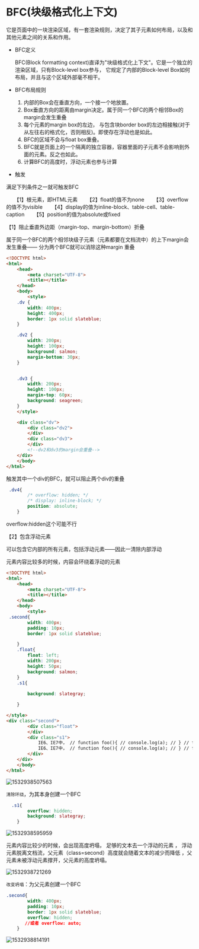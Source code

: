 # BFC(块级格式化上下文)

它是页面中的一块渲染区域，有一套渲染规则，决定了其子元素如何布局，以及和其他元素之间的关系和作用。 

- BFC定义

  BFC(Block formatting context)直译为"块级格式化上下文"。它是一个独立的渲染区域，只有Block-level box参与， 它规定了内部的Block-level Box如何布局，并且与这个区域外部毫不相干。 

- BFC布局规则

  1. 内部的Box会在垂直方向，一个接一个地放置。
  2. Box垂直方向的距离由margin决定。属于同一个BFC的两个相邻Box的margin会发生重叠
  3. 每个元素的margin box的左边， 与包含块border box的左边相接触(对于从左往右的格式化，否则相反)。即使存在浮动也是如此。
  4. BFC的区域不会与float box重叠。
  5. BFC就是页面上的一个隔离的独立容器，容器里面的子元素不会影响到外面的元素。反之也如此。
  6. 计算BFC的高度时，浮动元素也参与计算

- 触发

满足下列条件之一就可触发BFC

　　【1】根元素，即HTML元素 
　　【2】float的值不为none 
　　【3】overflow的值不为visible 
　　【4】display的值为inline-block、table-cell、table-caption 
　　【5】position的值为absolute或fixed

【1】阻止垂直外边距（margin-top、margin-bottom）折叠 

属于同一个BFC的两个相邻块级子元素（元素都要在文档流中）的上下margin会发生重叠—— 分为两个BFC就可以消除这种margin 重叠 

```html
<!DOCTYPE html>
<html>
	<head>
		<meta charset="UTF-8">
		<title></title>
	</head>
	<body>
		<style>
    .dv {
        width: 400px;
        height: 400px;
        border: 1px solid slateblue;
    }

    .dv2 {
        width: 200px;
        height: 100px;
        background: salmon;
        margin-bottom: 30px;
    }


    .dv3 {
        width: 200px;
        height: 100px;
        margin-top: 60px;
        background: seagreen;
    }
    </style>

    <div class="dv">
        <div class="dv2">
        </div>       
        <div class="dv3">             
        </div>
        <!--dv2和dv3的margin会重叠-->
  	</div>
	</body>
</html>

```

触发其中一个div的BFC，就可以阻止两个div的重叠

```css
 .dv4{
        /* overflow: hidden; */
        /* display: inline-block; */
        position: absolute;  
    }
```

overflow:hidden这个可能不行

【2】包含浮动元素  

可以包含它内部的所有元素，包括浮动元素——因此一清除内部浮动 

元素内容比较多的时候，内容会环绕着浮动的元素 

```html
<!DOCTYPE html>
<html>
	<head>
		<meta charset="UTF-8">
		<title></title>
	</head>
	<body>
		<style>
 .second{
        width: 400px;
        padding: 10px;
        border: 1px solid slateblue;

    }
    .float{
        float: left;
        width: 200px;
        height: 50px;
        background: salmon;
    }
    .s1{
		
        background: slategray;

    }

</style>  
<div class="second">
        <div class="float">
        </div>
        <div class="s1"> 
            IE6、IE7中， // function foo(){ // console.log(a); // } // function bar(){ // var a =3 ;
            IE6、IE7中， // function foo(){ // console.log(a); // } // function bar(){ // var a =3 ;
        </div>
    </div>   
	</body>
</html>

```

![1532938507563](C:\Users\李科\AppData\Local\Temp\1532938507563.png)

`清除环绕`，为其本身创建一个BFC 

```css
  .s1{
        overflow: hidden;
        background: slategray;
    }
```

![1532938595959](C:\Users\李科\AppData\Local\Temp\1532938595959.png)

元素内容比较少的时候，会出现高度坍塌， 足够的文本去一个浮动的元素 ， 浮动元素脱离文档流，父元素（class=second）高度就会随着文本的减少而降低 ，父元素未被浮动元素撑开，父元素的高度坍塌。  

![1532938721269](C:\Users\李科\AppData\Local\Temp\1532938721269.png)

`改变坍塌`：为父元素创建一个BFC 

```css
.second{
        width: 400px;
        padding: 10px;
        border: 1px solid slateblue;
        overflow: hidden;
       //或者 overflow: auto;
    }
```

![1532938814191](C:\Users\李科\AppData\Local\Temp\1532938814191.png)

